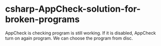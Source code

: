 # csharp-AppCheck-solution-for-broken-programs
AppCheck is checking program is still working. If it is disabled, AppCheck turn on again program. We can choose the program from disc.
